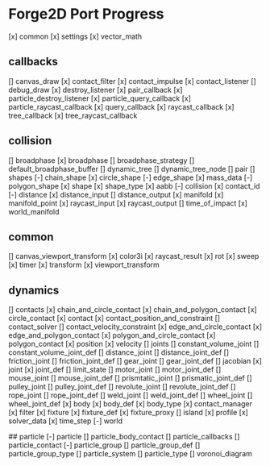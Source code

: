 # Forge2D Port Progress

[x] common
[x] settings
[x] vector_math

## callbacks
[] canvas_draw
[x] contact_filter
[x] contact_impulse
[x] contact_listener
[] debug_draw
[x] destroy_listener
[x] pair_callback
[x] particle_destroy_listener
[x] particle_query_callback
[x] particle_raycast_callback
[x] query_callback
[x] raycast_callback
[x] tree_callback
[x] tree_raycast_callback

## collision
[] broadphase
	[x] broadphase
	[] broadphase_strategy
	[] default_broadphase_buffer
	[] dynamic_tree
	[] dynamic_tree_node
	[] pair
[] shapes
	[-] chain_shape
	[x] circle_shape
	[-] edge_shape
	[x] mass_data
	[-] polygon_shape
	[x] shape
	[x] shape_type
[x] aabb
[-] collision
[x] contact_id
[-] distance
[x] distance_input
[] distance_output
[x] manifold
[x] manifold_point
[x] raycast_input
[x] raycast_output
[] time_of_impact
[x] world_manifold

## common
[] canvas_viewport_transform
[x] color3i
[x] raycast_result
[x] rot
[x] sweep
[x] timer
[x] transform
[x] viewport_transform

## dynamics
[] contacts
	[x] chain_and_circle_contact
	[x] chain_and_polygon_contact
	[x] circle_contact
	[x] contact
	[x] contact_position_and_constraint
	[] contact_solver
	[] contact_velocity_constraint
	[x] edge_and_circle_contact
	[x] edge_and_polygon_contact
	[x] polygon_and_circle_contact
	[x] polygon_contact
	[x] position
	[x] velocity
[] joints
	[] constant_volume_joint
	[] constant_volume_joint_def
	[] distance_joint
	[] distance_joint_def
	[] friction_joint
	[] friction_joint_def
	[] gear_joint
	[] gear_joint_def
	[] jacobian
	[x] joint
	[x] joint_def
	[] limit_state
	[] motor_joint
	[] motor_joint_def
	[] mouse_joint
	[] mouse_joint_def
	[] prismtatic_joint
	[] prismatic_joint_def
	[] pulley_joint
	[] pulley_joint_def
	[] revolute_joint
	[] revolute_joint_def
	[] rope_joint
	[] rope_joint_def
	[] weld_joint
	[] weld_joint_def
	[] wheel_joint
	[] wheel_joint_def
[x] body
[x] body_def
[x] body_type
[x] contact_manager
[x] filter
[x] fixture
[x] fixture_def
[x] fixture_proxy
[] island
[x] profile
[x] solver_data
[x] time_step
[-] world

## particle
[-] particle
[] particle_body_contact
[] particle_callbacks
[] particle_contact
[-] particle_group
[] particle_group_def
[] particle_group_type
[] particle_system
[] particle_type
[] voronoi_diagram